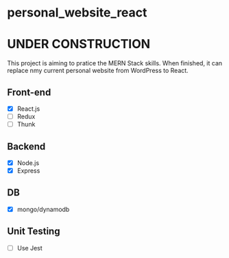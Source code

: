 # personal_website_react

# UNDER CONSTRUCTION
This project is aiming to pratice the MERN Stack skills.
When finished, it can replace nmy current personal website from WordPress to React.

## Front-end
- [x] React.js
- [ ] Redux
- [ ] Thunk

## Backend
- [x] Node.js
- [x] Express

## DB
- [x] mongo/dynamodb

## Unit Testing
- [ ] Use Jest
